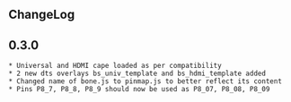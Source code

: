 ChangeLog
---------

## 0.3.0

	* Universal and HDMI cape loaded as per compatibility
	* 2 new dts overlays bs_univ_template and bs_hdmi_template added
	* Changed name of bone.js to pinmap.js to better reflect its content
	* Pins P8_7, P8_8, P8_9 should now be used as P8_07, P8_08, P8_09